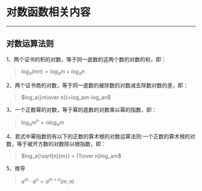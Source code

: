 # 对数函数相关内容

---

## 对数运算法则

1、两个证书的积的对数，等于同一底数的这两个数的对数的和，即：

>  $log_a(mn)=log_am+log_an$

2、两个证书商的对数，等于同一底数的被除数的对数减去除数对数的差，即：

> $log_a({m\over n})=log_am-log_an$

3、一个正数幂的对数，等于幂的底数的对数乘以幂的指数，即：

> $log_am^n = nlog_am$

4、若式中幂指数则有以下的正数的算术根的对数运算法则:一个正数的算术根的对数，等于被开方数的对数除以根指数，即：

> $log_a{\sqrt[n]{m}} = {1\over n}log_am$

5、推导

> $a^m\cdot a^n =a^{m+n}(m,n)$